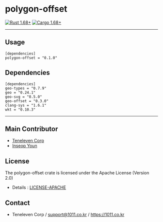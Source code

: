 # polygon-offset
[![Rust 1.68+](https://img.shields.io/badge/rust-1.68+-orange.svg)](https://www.rust-lang.org)
[![Cargo 1.68+](https://img.shields.io/badge/cargo-1.68+-blue.svg)](https://www.rust-lang.org)

---
## Usage
```
[dependencies]
polygon-offset = "0.1.0"
```

## Dependencies
```
[dependencies]
geo-types = "0.7.9"
geo = "0.24.1"
geo-svg = "0.5.0"
geo-offset = "0.3.0"
clang-sys = "1.6.1"
wkt = "0.10.3"
```

---
## Main Contributor
 * [Teneleven Corp](https://1011.co.kr)
 * [Inseop Youn](https://github.com/pinebananais)


## License
The polygon-offset crate is licensed under the Apache License (Version 2.0)
 * Details : [LICENSE-APACHE](http://www.apache.org/licenses/LICENSE-2.0)

## Contact
 * Teneleven Corp / support@1011.co.kr / https://1011.co.kr